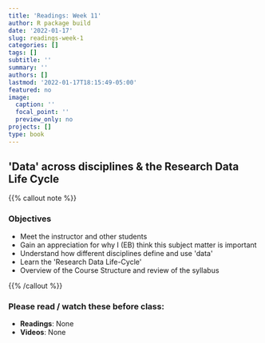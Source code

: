 ```yaml
---
title: 'Readings: Week 11'
author: R package build
date: '2022-01-17'
slug: readings-week-1
categories: []
tags: []
subtitle: ''
summary: ''
authors: []
lastmod: '2022-01-17T18:15:49-05:00'
featured: no
image:
  caption: ''
  focal_point: ''
  preview_only: no
projects: []
type: book
---
```



## 'Data' across disciplines & the Research Data Life Cycle 

{{% callout note %}}

### Objectives

* Meet the instructor and other students
* Gain an appreciation for why I (EB) think this subject matter is important
* Understand how different disciplines define and use 'data'
* Learn the 'Research Data Life-Cycle'
* Overview of the Course Structure and review of the syllabus

{{% /callout %}}

### Please read / watch these before class:

* **Readings**: None
* **Videos**: None


